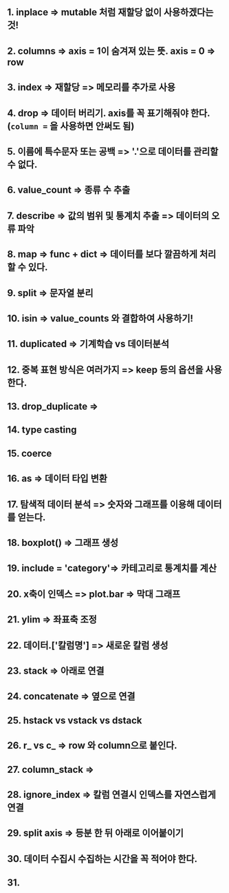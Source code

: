 ## 1. inplace => mutable 처럼 재할당 없이 사용하겠다는 것!

## 2. columns => axis = 1이 숨겨져 있는 뜻. axis = 0 => row

## 3. index => 재할당 => 메모리를 추가로 사용

## 4. drop => 데이터 버리기. axis를 꼭 표기해줘야 한다. (`column =` 을 사용하면 안써도 됨)

## 5. 이름에 특수문자 또는 공백 => '.'으로 데이터를 관리할 수 없다.

## 6. value_count => 종류 수 추출

## 7. describe => 값의 범위 및 통계치 추출 => 데이터의 오류 파악

## 8. map => func + dict => 데이터를 보다 깔끔하게 처리할 수 있다.

## 9. split => 문자열 분리

## 10. isin => value_counts 와 결합하여 사용하기!

## 11. duplicated => 기계학습 vs 데이터분석

## 12. 중복 표현 방식은 여러가지 => keep 등의 옵션을 사용한다.

## 13. drop_duplicate => 

## 14. type casting

## 15. coerce

## 16. as => 데이터 타입 변환

## 17. 탐색적 데이터 분석 => 숫자와 그래프를 이용해 데이터를 얻는다.

## 18. boxplot() => 그래프 생성

## 19. include = 'category'=> 카테고리로 통계치를 계산

## 20. x축이 인덱스 => plot.bar => 막대 그래프

## 21. ylim => 좌표축 조정

## 22. 데이터.['칼럼명'] => 새로운 칼럼 생성

## 23. stack => 아래로 연결

## 24. concatenate => 옆으로 연결

## 25. hstack vs vstack vs dstack

## 26. r_ vs c_ => row 와 column으로 붙인다.

## 27. column_stack => 

## 28. ignore_index => 칼럼 연결시 인덱스를 자연스럽게 연결

## 29. split axis => 등분 한 뒤 아래로 이어붙이기

## 30. 데이터 수집시 수집하는 시간을 꼭 적어야 한다.

## 31. 